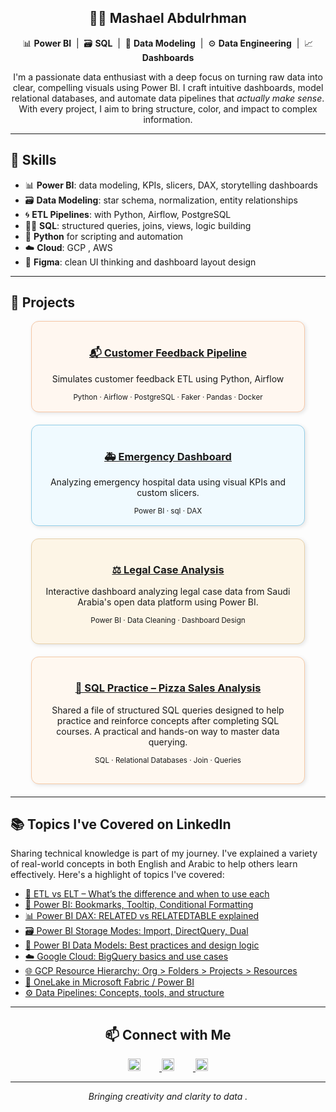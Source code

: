 
<div align="center">

  <h2><strong>👩‍💻​ Mashael Abdulrhman </strong></h2>

  <p>
    📊 <strong>Power BI</strong> &nbsp;|&nbsp; 🗃️​ <strong>SQL</strong> &nbsp;|&nbsp; 📑 <strong>Data Modeling</strong> &nbsp;|&nbsp; ⚙️ <strong>Data Engineering</strong> &nbsp;|&nbsp; 📈 <strong>Dashboards</strong>
  </p>

  <p>
    I'm a passionate data enthusiast with a deep focus on turning raw data into clear, compelling visuals using Power BI.  
    I craft intuitive dashboards, model relational databases, and automate data pipelines that <em>actually make sense</em>.  
    With every project, I aim to bring structure, color, and impact to complex information.
  </p>

</div>



---

## 📑 Skills

- 📊 **Power BI**: data modeling, KPIs, slicers, DAX, storytelling dashboards  
- 🗃️ **Data Modeling**: star schema, normalization, entity relationships  
- 🌀 **ETL Pipelines**: with Python, Airflow, PostgreSQL  
- 🧙‍♀️ **SQL**: structured queries, joins, views, logic building  
- 🐍 **Python** for scripting and automation 
- ☁️ **Cloud**: GCP , AWS  
- 🎨 **Figma**: clean UI thinking and dashboard layout design

---

## 🚀 Projects

<div align="center">

<!-- Card 1 -->
<div style="background:#FFF7F0; border: 1px solid #f5c6a5; border-radius: 12px; padding: 16px; width: 80%; margin-bottom: 20px; box-shadow: 2px 2px 6px rgba(0,0,0,0.1);">
  <h3><a href="https://github.com/yourusername/customer-feedback-etl-postgres-airflow">📬 Customer Feedback Pipeline</a></h3>
  <p>Simulates customer feedback ETL using Python, Airflow</p>
  <sub>Python · Airflow · PostgreSQL · Faker · Pandas · Docker </sub>
</div>

<!-- Card 2 -->
<div style="background:#F0FAFF; border: 1px solid #92cde7; border-radius: 12px; padding: 16px; width: 80%; margin-bottom: 20px; box-shadow: 2px 2px 6px rgba(0,0,0,0.1);">
  <h3><a href="https://github.com/mashaellab/-Emergency-Cases-in-RCJY/issues/1">🚑 Emergency Dashboard</a></h3>
  <p>Analyzing emergency hospital data using visual KPIs and custom slicers.</p>
  <sub>Power BI · sql · DAX</sub>
</div>

<!-- Card 5 -->
<div style="background:#FDF5E6; border: 1px solid #e6cfa8; border-radius: 12px; padding: 16px; width: 80%; margin-bottom: 20px; box-shadow: 2px 2px 6px rgba(0,0,0,0.1);">

  <h3><a href="https://github.com/yourusername/legal-cases-2023-powerbi">⚖️ Legal Case Analysis </a></h3>
  
  <p>Interactive dashboard analyzing legal case data from Saudi Arabia's open data platform using Power BI.</p>

  <sub>Power BI · Data Cleaning · Dashboard Design</sub>

</div>


<!-- Card 6 -->
<div style="background:#FFF8F0; border: 1px solid #f5c9a6; border-radius: 12px; padding: 16px; width: 80%; margin-bottom: 20px; box-shadow: 2px 2px 6px rgba(0,0,0,0.1);">

  <h3><a href="https://github.com/mashaellab/sqlpizza/issues/1">🍕 SQL Practice – Pizza Sales Analysis</a></h3>

  <p>Shared a file of structured SQL queries designed to help practice and reinforce concepts after completing SQL courses. A practical and hands-on way to master data querying.</p>

  <sub>SQL · Relational Databases · Join · Queries</sub>

</div>
</div>


---

## 📚 Topics I've Covered on LinkedIn

  <p>Sharing technical knowledge is part of my journey. I've explained a variety of real-world concepts in both English and Arabic to help others learn effectively. Here's a highlight of topics I've covered:</p>

  <ul>
    <li><a href="https://www.linkedin.com/in/mashaellab" target="_blank">🔁 ETL vs ELT – What’s the difference and when to use each</a></li>
    <li><a href="https://www.linkedin.com/in/mashaellab" target="_blank">📌 Power BI: Bookmarks, Tooltip, Conditional Formatting</a></li>
    <li><a href="https://www.linkedin.com/in/mashaellab" target="_blank">📊 Power BI DAX: RELATED vs RELATEDTABLE explained</a></li>
    <li><a href="https://www.linkedin.com/in/mashaellab" target="_blank">🗃️ Power BI Storage Modes: Import, DirectQuery, Dual</a></li>
    <li><a href="https://www.linkedin.com/in/mashaellab" target="_blank">📑 Power BI Data Models: Best practices and design logic</a></li>
    <li><a href="https://www.linkedin.com/in/mashaellab" target="_blank">☁️ Google Cloud: BigQuery basics and use cases</a></li>
    <li><a href="https://www.linkedin.com/in/mashaellab" target="_blank">🌐 GCP Resource Hierarchy: Org > Folders > Projects > Resources</a></li>
    <li><a href="https://www.linkedin.com/in/mashaellab" target="_blank">🌊 OneLake in Microsoft Fabric / Power BI</a></li>
    <li><a href="https://www.linkedin.com/in/mashaellab" target="_blank">⚙️ Data Pipelines: Concepts, tools, and structure</a></li>
  </ul>


---
<div align="center">
  
## 📫 Connect with Me

<p align="center">
  <a href="https://www.linkedin.com/in/mashaellab" target="_blank">
    <img src="https://cdn-icons-png.flaticon.com/512/174/174857.png" width="20" style="margin-right: 30px;" />
  </a>
  <a href="mailto:mashaell.cs@gmail.com" target="_blank">
    <img src="https://cdn-icons-png.flaticon.com/512/732/732200.png" width="20" style="margin-right: 30px;" />
  </a>
  <a href="https://github.com/mashaellab" target="_blank">
    <img src="https://cdn-icons-png.flaticon.com/512/733/733553.png" width="20" />
  </a>
</p>

---

<p align="center"><i>Bringing creativity and clarity to data .</i></p>
